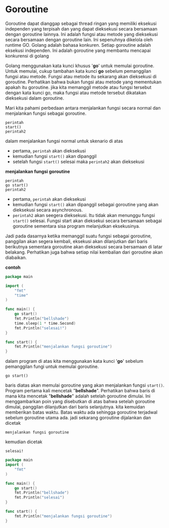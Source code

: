 # Goroutine

Goroutine dapat dianggap sebagai thread ringan yang memiliki eksekusi independen yang terpisah dan yang dapat dieksekusi secara bersamaan dengan goroutine lainnya. Ini adalah fungsi atau metode yang dieksekusi secara bersamaan dengan goroutine lain. Ini sepenuhnya dikelola oleh runtime GO. Golang adalah bahasa konkuren. Setiap goroutine adalah eksekusi independen. Ini adalah goroutine yang membantu mencapai konkurensi di golang

Golang menggunakan kata kunci khusus '__go__' untuk memulai goroutine. Untuk memulai, cukup tambahan kata kunci **go** sebelum pemanggilan fungsi atau metode. Fungsi atau metode itu sekarang akan dieksekusi di goroutine. Perhatikan bahwa bukan fungsi atau metode yang mementukan apakah itu goroutine. jika kita memanggil metode atau fungsi tersebut dengan kata kunci go, maka fungsi atau metode tersebut dikatakan dieksekusi dalam goroutine.

Mari kita pahami perbedaan antara menjalankan fungsi secara normal dan menjalankan fungsi sebagai goroutine.

```
perintah
start()
perintah2
```

dalam menjalankan fungsi normal untuk skenario di atas

- pertama, ``perintah`` akan dieksekusi
- kemudian fungsi ``start()`` akan dipanggil
- setelah fungsi ``start()`` selesai maka ``perintah2`` akan dieksekusi


**menjalankan fungsi goroutine**

```
perintah
go start()
perintah2
```

- pertama, ``perintah`` akan dieksekusi
- kemudian fungsi ``start()`` akan dipanggil sebagai goroutine yang akan dieksekusi secara asynchronous.
- ``perintah2`` akan seegera dieksekusi. Itu tidak akan menunggu fungsi ``start()`` selesai. Fungsi start akan dieksekui secara bersamaan sebagai goroutine sementara sisa program melanjutkan eksekusinya.

Jadi pada dasarnya ketika memanggil suatu fungsi sebagai goroutine, panggilan akan segera kembali, eksekusi akan dilanjutkan dari baris berikutnya sementara goroutine akan dieksekusi secara bersamaan di latar belakang. Perhatikan juga bahwa setiap nilai kembalian dari goroutine akan diabaikan.


**contoh**
```go
package main

import (
    "fmt"
    "time"
)

func main() {
    go start()
    fmt.Println("bellshade")
    time.sleep(1 * time.Second)
    fmt.Println("selesai!")
}

func start() {
    fmt.Println("menjalankan fungsi goroutine")
}
```

dalam program di atas kita menggunakan kata kunci '__go__' sebelum pemanggilan fungi untuk memulai goroutine.

```
go start()
```

baris diatas akan memulai goroutine yang akan menjalankan fungsi ``start()``. Program pertama kali mencetak "__bellshade__". Perhatikan bahwa baris di mana kita mencetak "__bellshade__" adalah setelah goroutine dimulai. Ini menggambarkan poin yang disebutkan di atas bahwa setelah goroutine dimulai, panggilan dilanjutkan dari baris selanjutnya. kita kemuidan memberikan batas waktu. Batas waktu ada sehingga goroutine terjadwal sebelum goroutine utama ada. jadi sekarang goroutine dijalankan dan dicetak

```
menjalankan fungsi goroutine
```

kemudian dicetak
```
selesai!
```

```go
package main
import (
    "fmt"
)

func main() {
    go start()
    fmt.Println("bellshade")
    fmt.Println("selesai")
}

func start() {
    fmt.Println("menjalankan fungsi goroutine")
}
```
